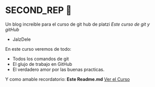 
# SECOND_REP 💚 
Un blog increible para el curso de git hub de platzi
*Este curso de git y gitHub*

- JalzDele

En este curso veremos de todo:

* Todos los comandos de git
* El glujo de trabajo en GitHub
* El verdadero amor por las buenas practicas.

Y como amable recordatorio: **Este Readme.md**
[Ver el Curso](https://platzi.com/clases/git-github/ "Ver el Curso")